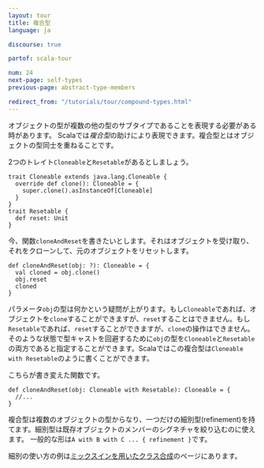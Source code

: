 ```yaml
---
layout: tour
title: 複合型
language: ja

discourse: true

partof: scala-tour

num: 24
next-page: self-types
previous-page: abstract-type-members

redirect_from: "/tutorials/tour/compound-types.html"
---
```

オブジェクトの型が複数の他の型のサブタイプであることを表現する必要がある時があります。
Scalaでは*複合型*の助けにより表現できます。複合型とはオブジェクトの型同士を重ねることです。

2つのトレイト`Cloneable`と`Resetable`があるとしましょう。

```tut
trait Cloneable extends java.lang.Cloneable {
  override def clone(): Cloneable = {
    super.clone().asInstanceOf[Cloneable]
  }
}
trait Resetable {
  def reset: Unit
}
```

今、関数`cloneAndReset`を書きたいとします。それはオブジェクトを受け取り、それをクローンして、元のオブジェクトをリセットします。

```
def cloneAndReset(obj: ?): Cloneable = {
  val cloned = obj.clone()
  obj.reset
  cloned
}
```

パラメータ`obj`の型は何かという疑問が上がります。もし`Cloneable`であれば、オブジェクトを`clone`することができますが、`reset`することはできません。もし`Resetable`であれば、`reset`することができますが、`clone`の操作はできません。そのような状態で型キャストを回避するために`obj`の型を`Cloneable`と`Resetable`の両方であると指定することができます。Scalaではこの複合型は`Cloneable with Resetable`のように書くことができます。

こちらが書き変えた関数です。

```
def cloneAndReset(obj: Cloneable with Resetable): Cloneable = {
  //...
}
```
複合型は複数のオブジェクトの型からなり、一つだけの細別型(refinement)を持てます。細別型は既存オブジェクトのメンバーのシグネチャを絞り込むのに使えます。
一般的な形は`A with B with C ... { refinement }`です。

細別の使い方の例は[ミックスインを用いたクラス合成](mixin-class-composition.html)のページにあります。
